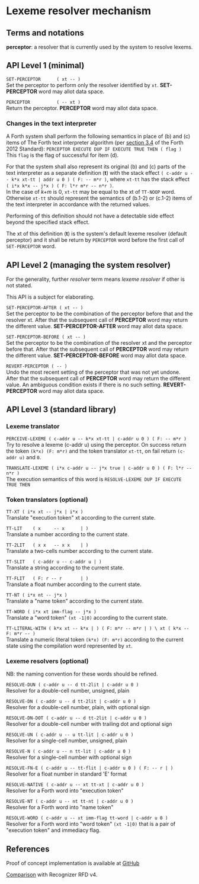 
# Lexeme resolver mechanism

## Terms and notations

**perceptor**: a resolver that is currently used by the system to resolve lexems.

## API Level 1 (minimal)

`SET-PERCEPTOR      ( xt -- )` <br/>
Set the perceptor to perform only the resolver identified by `xt`.
__SET-PERCEPTOR__ word may allot data space.


`PERCEPTOR          ( -- xt )` <br/>
Return the perceptor.
__PERCEPTOR__ word may allot data space.



### Changes in the text interpreter

A Forth system shall perform the following semantics
in place of (b) and (c) items of The Forth text interpreter algorithm
(per [section 3.4](http://www.forth200x.org/documents/html/usage.html#section.3.4)
of the Forth 2012 Standard):
`PERCEPTOR EXECUTE DUP IF EXECUTE TRUE THEN ( flag )`<br/>
This `flag` is the flag of successful for item (d).

For that the system shall also represent its original (b) and (c) parts
of the text interpreter as a separate definition (__t__) with the stack effect
`( c-addr u -- k*x xt-tt | addr u 0 ) ( F: -- m*r )`,
where `xt-tt` has the stack effect `( i*x k*x -- j*x ) ( F: l*r m*r -- n*r )`.<br/>
In the case of _k+m_ is 0, `xt-tt` may be equal to the xt of `TT-NOOP` word.
Otherwise `xt-tt` should represent the semantics of (b.1-2) or (c.1-2) items
of the text interpreter in accordance with the returned values.

Performing of this definition should not have a detectable side effect
beyond the specified stack effect.

The xt of this definition (__t__)
is the system's default lexeme resolver (default perceptor)
and it
shall be return by `PERCEPTOR` word
before the first call of `SET-PERCEPTOR` word.



## API Level 2 (managing the system resolver)

For the generality, further _resolver_ term means _lexeme resolver_
if other is not stated.

This API is a subject for elaborating.

`SET-PERCEPTOR-AFTER ( xt -- )` <br/>
Set the perceptor to be the combination of the perceptor before that and the resolver xt.
After that the subsequent call of __PERCEPTOR__ word may return the different value.
__SET-PERCEPTOR-AFTER__ word may allot data space.

`SET-PERCEPTOR-BEFORE ( xt -- )` <br/>
Set the perceptor to be the combination of the resolver xt and the perceptor before that.
After that the subsequent call of __PERCEPTOR__ word may return the different value.
__SET-PERCEPTOR-BEFORE__ word may allot data space.

`REVERT-PERCEPTOR ( -- )` <br/>
Undo the most recent setting of the perceptor that was not yet undone.
After that the subsequent call of __PERCEPTOR__ word may return the different value.
An ambiguous condition exists if there is no such setting.
__REVERT-PERCEPTOR__ word may allot data space.



## API Level 3 (standard library)


### Lexeme translator

`PERCEIVE-LEXEME ( c-addr u -- k*x xt-tt | c-addr u 0 ) ( F: -- m*r ) ` <br/>
Try to resolve a lexeme (c-addr u) using the perceptor.
On success return the token `(k*x) (F: m*r)` and the token translator `xt-tt`,
on fail return `(c-addr u)` and `0`.

`TRANSLATE-LEXEME ( i*x c-addr u -- j*x true | c-addr u 0 ) ( F: l*r -- n*r )` <br/>
The execution semantics of this word is `RESOLVE-LEXEME DUP IF EXECUTE TRUE THEN`


### Token translators (optional)

`TT-XT ( i*x xt -- j*x | i*x )` <br/>
Translate "execution token" xt according to the current state.

`TT-LIT    ( x     -- x      | )` <br/>
Translate a number according to the current state.

`TT-2LIT   ( x x   -- x x    | )` <br/>
Translate a two-cells number according to the current state.

`TT-SLIT   ( c-addr u -- c-addr u | )` <br/>
Translate a string according to the current state.

`TT-FLIT   ( F: r -- r       | )` <br/>
Translate a float number according to the current state.

`TT-NT ( i*x nt -- j*x )` <br/>
Translate a "name token" according to the current state.

`TT-WORD ( i*x xt imm-flag -- j*x )` <br/>
Translate a "word token" `(xt -1|0)` according to the current state.

`TT-LITERAL-WITH ( k*x xt -- k*x | ) ( F: m*r -- m*r | ) \ xt ( k*x --  F: m*r -- ) ` <br/>
Translate a numeric literal token `(k*x) (F: m*r)` according to the current state
using the compilation word represented by `xt`.


### Lexeme resolvers (optional)

NB: the naming convention for these words should be refined.

`RESOLVE-DUN ( c-addr u -- d tt-2lit | c-addr u 0 )` <br/>
Resolver for a double-cell number, unsigned, plain

`RESOLVE-DN ( c-addr u -- d tt-2lit | c-addr u 0 )` <br/>
Resolver for a double-cell number, plain, with optional sign

`RESOLVE-DN-DOT ( c-addr u -- d tt-2lit | c-addr u 0 )` <br/>
Resolver for a double-cell number with trailing dot and optional sign

`RESOLVE-UN ( c-addr u -- u tt-lit | c-addr u 0 )` <br/>
Resolver for a single-cell number, unsigned, plain

`RESOLVE-N ( c-addr u -- n tt-lit | c-addr u 0 )` <br/>
Resolver for a single-cell number with optional sign

`RESOLVE-FN-E ( c-addr u -- tt-flit | c-addr u 0 ) ( F: -- r | )` <br/>
Resolver for a float number in standard 'E' format

`RESOLVE-NATIVE ( c-addr u -- xt tt-xt | c-addr u 0 )` <br/>
Resolver for a Forth word into "execution token"

`RESOLVE-NT ( c-addr u -- nt tt-nt | c-addr u 0 )` <br/>
Resolver for a Forth word into "name token"

`RESOLVE-WORD ( c-addr u -- xt imm-flag tt-word | c-addr u 0 )` <br/>
Resolver for a Forth word into "word token" `(xt -1|0)`
that is a pair of "execution token" and immediacy flag.


## References

Proof of concept implementation is available
at [GitHub](https://github.com/ruv/forth-design-exp/tree/master/lexeme-translator)

[Comparison](https://ruv.github.io/forth-design-exp/resolver-vs-recognizer.xml) with Recognizer RFD v4.
